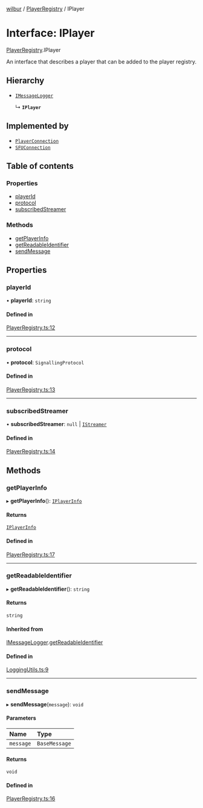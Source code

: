 [wilbur](../README.md) / [PlayerRegistry](../modules/PlayerRegistry.md) / IPlayer

# Interface: IPlayer

[PlayerRegistry](../modules/PlayerRegistry.md).IPlayer

An interface that describes a player that can be added to the
player registry.

## Hierarchy

- [`IMessageLogger`](LoggingUtils.IMessageLogger.md)

  ↳ **`IPlayer`**

## Implemented by

- [`PlayerConnection`](../classes/PlayerConnection.PlayerConnection.md)
- [`SFUConnection`](../classes/SFUConnection.SFUConnection.md)

## Table of contents

### Properties

- [playerId](PlayerRegistry.IPlayer.md#playerid)
- [protocol](PlayerRegistry.IPlayer.md#protocol)
- [subscribedStreamer](PlayerRegistry.IPlayer.md#subscribedstreamer)

### Methods

- [getPlayerInfo](PlayerRegistry.IPlayer.md#getplayerinfo)
- [getReadableIdentifier](PlayerRegistry.IPlayer.md#getreadableidentifier)
- [sendMessage](PlayerRegistry.IPlayer.md#sendmessage)

## Properties

### playerId

• **playerId**: `string`

#### Defined in

[PlayerRegistry.ts:12](https://github.com/mcottontensor/PixelStreamingInfrastructure/blob/59fc21f/new_cirrus/src/PlayerRegistry.ts#L12)

___

### protocol

• **protocol**: `SignallingProtocol`

#### Defined in

[PlayerRegistry.ts:13](https://github.com/mcottontensor/PixelStreamingInfrastructure/blob/59fc21f/new_cirrus/src/PlayerRegistry.ts#L13)

___

### subscribedStreamer

• **subscribedStreamer**: ``null`` \| [`IStreamer`](StreamerRegistry.IStreamer.md)

#### Defined in

[PlayerRegistry.ts:14](https://github.com/mcottontensor/PixelStreamingInfrastructure/blob/59fc21f/new_cirrus/src/PlayerRegistry.ts#L14)

## Methods

### getPlayerInfo

▸ **getPlayerInfo**(): [`IPlayerInfo`](PlayerRegistry.IPlayerInfo.md)

#### Returns

[`IPlayerInfo`](PlayerRegistry.IPlayerInfo.md)

#### Defined in

[PlayerRegistry.ts:17](https://github.com/mcottontensor/PixelStreamingInfrastructure/blob/59fc21f/new_cirrus/src/PlayerRegistry.ts#L17)

___

### getReadableIdentifier

▸ **getReadableIdentifier**(): `string`

#### Returns

`string`

#### Inherited from

[IMessageLogger](LoggingUtils.IMessageLogger.md).[getReadableIdentifier](LoggingUtils.IMessageLogger.md#getreadableidentifier)

#### Defined in

[LoggingUtils.ts:9](https://github.com/mcottontensor/PixelStreamingInfrastructure/blob/59fc21f/new_cirrus/src/LoggingUtils.ts#L9)

___

### sendMessage

▸ **sendMessage**(`message`): `void`

#### Parameters

| Name | Type |
| :------ | :------ |
| `message` | `BaseMessage` |

#### Returns

`void`

#### Defined in

[PlayerRegistry.ts:16](https://github.com/mcottontensor/PixelStreamingInfrastructure/blob/59fc21f/new_cirrus/src/PlayerRegistry.ts#L16)
